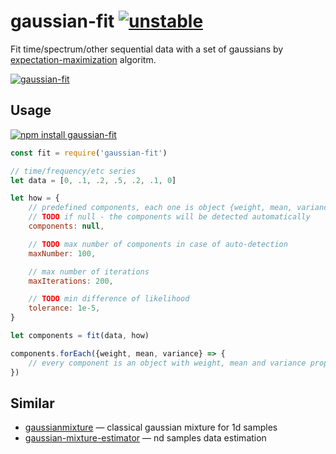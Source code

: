 # gaussian-fit [![unstable](http://badges.github.io/stability-badges/dist/unstable.svg)](http://github.com/badges/stability-badges)

Fit time/spectrum/other sequential data with a set of gaussians by [expectation-maximization](https://en.wikipedia.org/wiki/Expectation%E2%80%93maximization_algorithm) algoritm.

[![gaussian-fit](https://raw.githubusercontent.com/formant/gaussian-fit/gh-pages/preview.png "gaussian-fit")](http://dfcreative.github.io/gaussian-fit/)

## Usage

[![npm install gaussian-fit](https://nodei.co/npm/gaussian-fit.png?mini=true)](https://npmjs.org/package/gaussian-fit/)

```js
const fit = require('gaussian-fit')

// time/frequency/etc series
let data = [0, .1, .2, .5, .2, .1, 0]

let how = {
	// predefined components, each one is object {weight, mean, variance}
	// TODO if null - the components will be detected automatically
	components: null,

	// TODO max number of components in case of auto-detection
	maxNumber: 100,

	// max number of iterations
	maxIterations: 200,

	// TODO min difference of likelihood
	tolerance: 1e-5,
}

let components = fit(data, how)

components.forEach({weight, mean, variance} => {
	// every component is an object with weight, mean and variance properties
})
```

## Similar

* [gaussianmixture](https://www.npmjs.com/package/gaussianMixture) — classical gaussian mixture for 1d samples
* [gaussian-mixture-estimator](https://github.com/rreusser/gaussian-mixture-estimator) — nd samples data estimation
